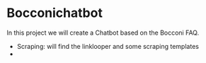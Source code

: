 # Bocconichatbot
In this project we will create a Chatbot based on the Bocconi FAQ. 

- Scraping: will find the linklooper and some scraping templates
- 

